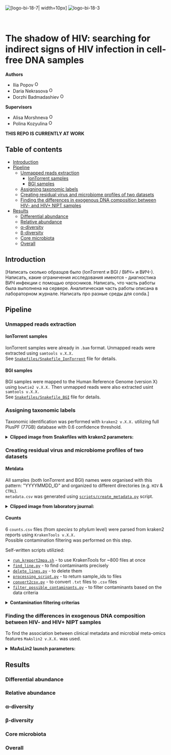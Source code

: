 ![[logo-bi-18-7| width=10px]](https://user-images.githubusercontent.com/90496643/169656572-a93ad3c6-2e70-481a-b749-470e02f84e7e.svg#gh-dark-mode-only)
![logo-bi-18-3](https://user-images.githubusercontent.com/90496643/169656574-08b10a55-abe4-401b-bdd2-c9518c4c4f38.svg#gh-light-mode-only)

</br>

# The shadow of HIV: searching for indirect signs of HIV infection in cell-free DNA samples

**Authors**  
- Ilia Popov <a href="https://orcid.org/0000-0001-7947-1654"><img alt="ORCID logo" src="https://info.orcid.org/wp-content/uploads/2019/11/orcid_16x16.png" width="16" height="16" /></a>
- Daria Nekrasova <a href="https://orcid.org/0000-0002-0028-9727"><img alt="ORCID logo" src="https://info.orcid.org/wp-content/uploads/2019/11/orcid_16x16.png" width="16" height="16" /></a>
- Dorzhi Badmadashiev <a href="https://orcid.org/0000-0002-3406-6353"><img alt="ORCID logo" src="https://info.orcid.org/wp-content/uploads/2019/11/orcid_16x16.png" width="16" height="16" /></a>


**Supervisors**
- Alisa Morshneva <a href="https://orcid.org/0000-0002-8545-6052"><img alt="ORCID logo" src="https://info.orcid.org/wp-content/uploads/2019/11/orcid_16x16.png" width="16" height="16" /></a>
- Polina Kozyulina <a href="https://orcid.org/0000-0001-8520-3445"><img alt="ORCID logo" src="https://info.orcid.org/wp-content/uploads/2019/11/orcid_16x16.png" width="16" height="16" /></a>

**THIS REPO IS CURRENTLY AT WORK**

## Table of contents

- [Introduction](#introduction)
- [Pipeline](#pipeline)
  - [Unmapped reads extraction](#unmapped-reads-extraction)
    - [IonTorrent samples](#iontorrent-samples)
    - [BGI samples](#bgi-samples)
  - [Assigning taxonomic labels](#assigning-taxonomic-labels)
  - [Creating residual virus and microbiome profiles of two datasets](#creating-residual-virus-and-microbiome-profiles-of-two-datasets)
  - [Finding the differences in exogenous DNA composition between HIV- and HIV+ NIPT samples](#finding-the-differences-in-exogenous-dna-composition-between-hiv--and-hiv-nipt-samples)
- [Results](#results)
  - [Differential abundance](#differential-abundance)
  - [Relative abundance](#relative-abundance)
  - [α-diversity](#α-diversity)
  - [β-diversity](#β-diversity)
  - [Core microbiota](#core-microbiota)
  - [Overall](#overall)

## Introduction

[Написать сколько образцов было (IonTorrent и BGI / ВИЧ+ и ВИЧ-). Написать, какие ограничения исследования имеются - диагностика ВИЧ инфекции с помощью опросников. Написать, что часть работы была выполнена на сервере. Аналитическая часть работы описана в лабораторном журнале. Написать про разные среды для conda.]

## Pipeline

### Unmapped reads extraction

#### IonTorrent samples

IonTorrent samples were already in `.bam` format. Unmapped reads were extracted using `samtools v.X.X.`<br>
See [`Snakefiles/Snakefile_IonTorrent`](https://github.com/iliapopov17/The-shadow-of-HIV/blob/main/Snakefiles/Snakefile_IonTorrent) file for details.

#### BGI samples

BGI samples were mapped to the Human Reference Genome (version X) using `bowtie2 v.X.X.` Then unmapped reads were also extracted usint `samtools v.X.X.`<br>
See [`Snakefiles/Snakefile_BGI`](https://github.com/iliapopov17/The-shadow-of-HIV/blob/main/Snakefiles/Snakefile_BGI) file for details.

### Assigning taxonomic labels

Taxonomic identification was performed with `kraken2 v.X.X.` utilizing full PlusPF (77GB) database with 0.6 confidence threshold.

<details><summary>
<b>Clipped image from Snakefiles with kraken2 parameters:</b>
</summary><br> 

```
rule kraken:
    input:
        fastq="fastq_BGI/{sample}_unmapped.fastq",
        db="/path/to/kraken2_db" #enter path to db
    output:
        report = "kraken_report_BGI/{sample}_kraken_report.txt",
        out = "kraken_output_BGI/{sample}_kraken_output.txt"
    shell:
        """
        kraken2 --db {input.db} --output {output.out} \
        --report {output.report} --confidence 0.60 {input.fastq}
        """
```
  
</details>

### Creating residual virus and microbiome profiles of two datasets

#### Metdata

All samples (both IonTorrent and BGI)  names were organised with this pattern: "YYYYMMDD_ID" and organized to different directories (e.g. `HIV` & `CTRL`). <br>
`metadata.csv` was generated using [`scripts/create_metadata.py`](https://github.com/iliapopov17/The-shadow-of-HIV/blob/main/scripts/create_metadata.py) script.

<details><summary>
<b>Clipped image from laboratory journal:</b>
</summary><br> 

```python
# Usage
# {path_to_script} {path_to_HIV_samples} {path_to_ctrl_samples} {output_file_name}
%run scripts/create_metadata.py HIV/ CTRL/ metadata.csv
```
</details>

#### Counts

6 `counts.csv` files (from _species_ to _phylum_ level) were parsed from kraken2 reports using `KrakenTools v.X.X.` <br>
Possible contamination filtering was performed on this step. <br>

Self-written scripts utilizied:
- [`run_kreport2mpa.sh`](https://github.com/iliapopov17/The-shadow-of-HIV/blob/main/scripts/run_kreport2mpa.sh) - to use KrakenTools for ~800 files at once
- [`find_line.py`](https://github.com/iliapopov17/The-shadow-of-HIV/blob/main/scripts/find_line.py) - to find contaminants precisely
- [`delete_lines.py`](https://github.com/iliapopov17/The-shadow-of-HIV/blob/main/scripts/delete_lines.py) - to delete them
- [`processing_script.py`](https://github.com/iliapopov17/The-shadow-of-HIV/blob/main/scripts/processing_script.py) - to return sample_ids to files
- [`convert2csv.py`](https://github.com/iliapopov17/The-shadow-of-HIV/blob/main/scripts/convert2csv.py) - to convert `.txt` files to `.csv` files
- [`filter_possible_contaminants.py`](https://github.com/iliapopov17/The-shadow-of-HIV/blob/main/scripts/filter_possible_contaminants.py) - to filter contaminants based on the data criteria

<details><summary>
<b>Contamination filtering criterias</b>
</summary><br> 
The criteria about identifying and removing potential contamination in our data is based on the collection dates of the samples.

When analyzing cell-free DNA from various samples, ideally, the organisms (taxa) detected should be distributed somewhat randomly across different samples, depending on their source, environment, etc. If certain organisms appear only in samples that were collected on the same date, this pattern might suggest that those organisms weren't actually present in the samples originally but were introduced accidentally on that particular day—possibly during sample collection, processing, or handling.

**Key Points**:

- **Same Date, Same Taxon**: If we find that a specific organism (taxon) appears exclusively in samples that were all collected on the same date, and this organism does not appear in samples from other dates, it might indicate contamination.
- **Cross-Verification**: Check if this organism appears in other samples that are not from that specific date. If it doesn’t, this supports the contamination theory.
- **Removal of Suspected Data**: To ensure the integrity of data analysis, these suspected contaminated data points should be removed before performing further analysis.

Due to limitation this filtration will be performed only on _species_ level. Because we can filter out _Klebsiella variicola_ that was found only on 2022/03/03, but we cannot remove the whole _Klebsiella_ genus.

In addition, the following taxa were weeded out of the data:
- _Cutibacterium acne_
- All bacteriophages
</details>

### Finding the differences in exogenous DNA composition between HIV- and HIV+ NIPT samples

To find the association between clinical metadata and microbial meta-omics features `MaAslin2 v.X.X.` was used.

<details><summary>
<b>MaAsLin2 launch parameters:</b>
</summary><br> 

```r
fit_data = Maaslin2(input_data     = counts, 
                    input_metadata = metadata, 
                    min_prevalence = 0,
                    normalization  = "TSS",
                    output         = "MaAsLin2_results",
                    analysis_method = "LM",
                    max_significance = 0.2,
                    correction = "BH",
                    plot_heatmap = TRUE,
                    plot_scatter = TRUE,
                    fixed_effects  = c("HIV_status"))
```
</details>

## Results

### Differential abundance

### Relative abundance

### α-diversity

### β-diversity

### Core microbiota

### Overall
